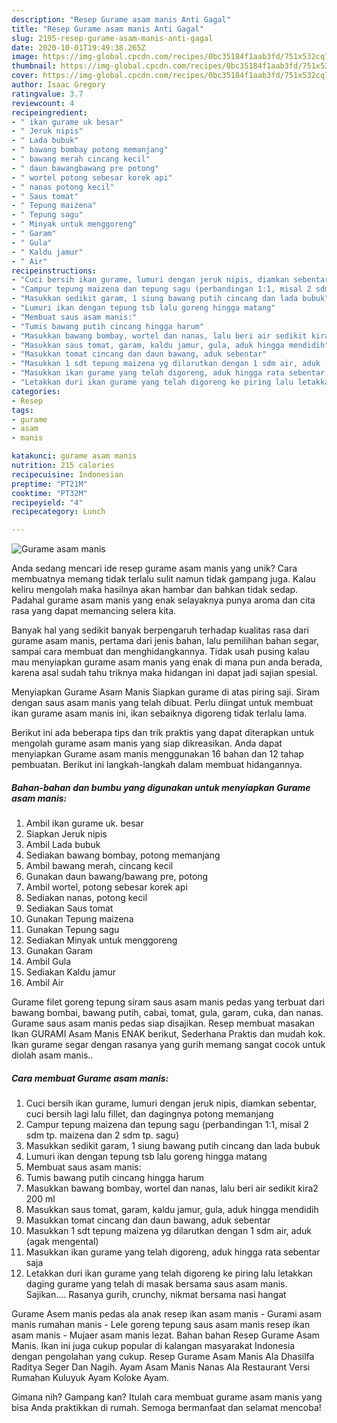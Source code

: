 ```yaml
---
description: "Resep Gurame asam manis Anti Gagal"
title: "Resep Gurame asam manis Anti Gagal"
slug: 2195-resep-gurame-asam-manis-anti-gagal
date: 2020-10-01T19:49:38.265Z
image: https://img-global.cpcdn.com/recipes/0bc35184f1aab3fd/751x532cq70/gurame-asam-manis-foto-resep-utama.jpg
thumbnail: https://img-global.cpcdn.com/recipes/0bc35184f1aab3fd/751x532cq70/gurame-asam-manis-foto-resep-utama.jpg
cover: https://img-global.cpcdn.com/recipes/0bc35184f1aab3fd/751x532cq70/gurame-asam-manis-foto-resep-utama.jpg
author: Isaac Gregory
ratingvalue: 3.7
reviewcount: 4
recipeingredient:
- " ikan gurame uk besar"
- " Jeruk nipis"
- " Lada bubuk"
- " bawang bombay potong memanjang"
- " bawang merah cincang kecil"
- " daun bawangbawang pre potong"
- " wortel potong sebesar korek api"
- " nanas potong kecil"
- " Saus tomat"
- " Tepung maizena"
- " Tepung sagu"
- " Minyak untuk menggoreng"
- " Garam"
- " Gula"
- " Kaldu jamur"
- " Air"
recipeinstructions:
- "Cuci bersih ikan gurame, lumuri dengan jeruk nipis, diamkan sebentar, cuci bersih lagi lalu fillet, dan dagingnya potong memanjang"
- "Campur tepung maizena dan tepung sagu (perbandingan 1:1, misal 2 sdm tp. maizena dan 2 sdm tp. sagu)"
- "Masukkan sedikit garam, 1 siung bawang putih cincang dan lada bubuk"
- "Lumuri ikan dengan tepung tsb lalu goreng hingga matang"
- "Membuat saus asam manis:"
- "Tumis bawang putih cincang hingga harum"
- "Masukkan bawang bombay, wortel dan nanas, lalu beri air sedikit kira2 200 ml"
- "Masukkan saus tomat, garam, kaldu jamur, gula, aduk hingga mendidih"
- "Masukkan tomat cincang dan daun bawang, aduk sebentar"
- "Masukkan 1 sdt tepung maizena yg dilarutkan dengan 1 sdm air, aduk (agak mengental)"
- "Masukkan ikan gurame yang telah digoreng, aduk hingga rata sebentar saja"
- "Letakkan duri ikan gurame yang telah digoreng ke piring lalu letakkan daging gurame yang telah di masak bersama saus asam manis. Sajikan.... Rasanya gurih, crunchy, nikmat bersama nasi hangat"
categories:
- Resep
tags:
- gurame
- asam
- manis

katakunci: gurame asam manis 
nutrition: 215 calories
recipecuisine: Indonesian
preptime: "PT21M"
cooktime: "PT32M"
recipeyield: "4"
recipecategory: Lunch

---
```



![Gurame asam manis](https://img-global.cpcdn.com/recipes/0bc35184f1aab3fd/751x532cq70/gurame-asam-manis-foto-resep-utama.jpg)

Anda sedang mencari ide resep gurame asam manis yang unik? Cara membuatnya memang tidak terlalu sulit namun tidak gampang juga. Kalau keliru mengolah maka hasilnya akan hambar dan bahkan tidak sedap. Padahal gurame asam manis yang enak selayaknya punya aroma dan cita rasa yang dapat memancing selera kita.

Banyak hal yang sedikit banyak berpengaruh terhadap kualitas rasa dari gurame asam manis, pertama dari jenis bahan, lalu pemilihan bahan segar, sampai cara membuat dan menghidangkannya. Tidak usah pusing kalau mau menyiapkan gurame asam manis yang enak di mana pun anda berada, karena asal sudah tahu triknya maka hidangan ini dapat jadi sajian spesial.

Menyiapkan Gurame Asam Manis Siapkan gurame di atas piring saji. Siram dengan saus asam manis yang telah dibuat. Perlu diingat untuk membuat ikan gurame asam manis ini, ikan sebaiknya digoreng tidak terlalu lama.


Berikut ini ada beberapa tips dan trik praktis yang dapat diterapkan untuk mengolah gurame asam manis yang siap dikreasikan. Anda dapat menyiapkan Gurame asam manis menggunakan 16 bahan dan 12 tahap pembuatan. Berikut ini langkah-langkah dalam membuat hidangannya.

<!--inarticleads1-->

##### Bahan-bahan dan bumbu yang digunakan untuk menyiapkan Gurame asam manis:

1. Ambil  ikan gurame uk. besar
1. Siapkan  Jeruk nipis
1. Ambil  Lada bubuk
1. Sediakan  bawang bombay, potong memanjang
1. Ambil  bawang merah, cincang kecil
1. Gunakan  daun bawang/bawang pre, potong
1. Ambil  wortel, potong sebesar korek api
1. Sediakan  nanas, potong kecil
1. Sediakan  Saus tomat
1. Gunakan  Tepung maizena
1. Gunakan  Tepung sagu
1. Sediakan  Minyak untuk menggoreng
1. Gunakan  Garam
1. Ambil  Gula
1. Sediakan  Kaldu jamur
1. Ambil  Air


Gurame filet goreng tepung siram saus asam manis pedas yang terbuat dari bawang bombai, bawang putih, cabai, tomat, gula, garam, cuka, dan nanas. Gurame saus asam manis pedas siap disajikan. Resep membuat masakan Ikan GURAMI Asam Manis ENAK berikut, Sederhana Praktis dan mudah kok. Ikan gurame segar dengan rasanya yang gurih memang sangat cocok untuk diolah asam manis.. 

<!--inarticleads2-->

##### Cara membuat Gurame asam manis:

1. Cuci bersih ikan gurame, lumuri dengan jeruk nipis, diamkan sebentar, cuci bersih lagi lalu fillet, dan dagingnya potong memanjang
1. Campur tepung maizena dan tepung sagu (perbandingan 1:1, misal 2 sdm tp. maizena dan 2 sdm tp. sagu)
1. Masukkan sedikit garam, 1 siung bawang putih cincang dan lada bubuk
1. Lumuri ikan dengan tepung tsb lalu goreng hingga matang
1. Membuat saus asam manis:
1. Tumis bawang putih cincang hingga harum
1. Masukkan bawang bombay, wortel dan nanas, lalu beri air sedikit kira2 200 ml
1. Masukkan saus tomat, garam, kaldu jamur, gula, aduk hingga mendidih
1. Masukkan tomat cincang dan daun bawang, aduk sebentar
1. Masukkan 1 sdt tepung maizena yg dilarutkan dengan 1 sdm air, aduk (agak mengental)
1. Masukkan ikan gurame yang telah digoreng, aduk hingga rata sebentar saja
1. Letakkan duri ikan gurame yang telah digoreng ke piring lalu letakkan daging gurame yang telah di masak bersama saus asam manis. Sajikan.... Rasanya gurih, crunchy, nikmat bersama nasi hangat


Gurame Asem manis pedas ala anak resep ikan asam manis - Gurami asam manis rumahan manis - Lele goreng tepung saus asam manis resep ikan asam manis - Mujaer asam manis lezat. Bahan bahan Resep Gurame Asam Manis. Ikan ini juga cukup popular di kalangan masyarakat Indonesia dengan pengolahan yang cukup. Resep Gurame Asam Manis Ala Dhasilfa Raditya Seger Dan Nagih. Ayam Asam Manis Nanas Ala Restaurant Versi Rumahan Kuluyuk Ayam Koloke Ayam. 

Gimana nih? Gampang kan? Itulah cara membuat gurame asam manis yang bisa Anda praktikkan di rumah. Semoga bermanfaat dan selamat mencoba!
